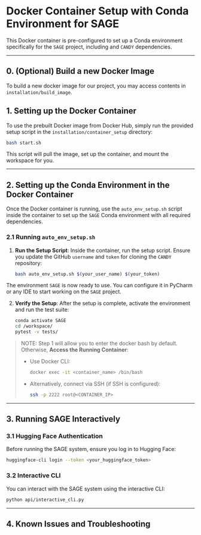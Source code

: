 # Docker Container Setup with Conda Environment for SAGE

This Docker container is pre-configured to set up a Conda environment specifically for the `SAGE` project, including  and `CANDY` dependencies.

---


## 0. (Optional) Build a new Docker Image

To build a new docker image for our project, you may access contents in `installation/build_image`.

## 1. Setting up the Docker Container

To use the prebuilt Docker image from Docker Hub, simply run the provided setup script in the `installation/container_setup` directory:

```bash
bash start.sh
```
This script will pull the image, set up the container, and mount the workspace for you.

---

## 2. Setting up the Conda Environment in the Docker Container

Once the Docker container is running, use the `auto_env_setup.sh` script inside the container to set up the `SAGE` Conda environment with all required dependencies.

### 2.1 Running `auto_env_setup.sh`

1. **Run the Setup Script**:
   Inside the container, run the setup script. Ensure you update the GitHub `username` and `token` for cloning the `CANDY` repository:
   ```bash
   bash auto_env_setup.sh $(your_user_name) $(your_token)
   ```

The environment `SAGE` is now ready to use. You can configure it in PyCharm or any IDE to start working on the `SAGE` project.

2. **Verify the Setup**:
   After the setup is complete, activate the environment and run the test suite:
   ```bash
   conda activate SAGE
   cd /workspace/
   pytest -v tests/
   ```

> NOTE: Step 1 will allow you to enter the docker bash by default. Otherwise, **Access the Running Container**:
>   - Use Docker CLI:
>     ```bash
>     docker exec -it <container_name> /bin/bash
>     ```
>   - Alternatively, connect via SSH (if SSH is configured):
>     ```bash
>     ssh -p 2222 root@<CONTAINER_IP>
>     ```
---

## 3. Running SAGE Interactively

### 3.1 Hugging Face Authentication

Before running the SAGE system, ensure you log in to Hugging Face:
```bash
huggingface-cli login --token <your_huggingface_token>
```

### 3.2 Interactive CLI

You can interact with the SAGE system using the interactive CLI:
```bash
python api/interactive_cli.py
```

---

## 4. Known Issues and Troubleshooting
